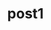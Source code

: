 ---
title: post1
content_blocks:
  - _bookshop_name: sections/footer
    content:
      name: 'Tom Richardson'
      links:
        - name: Home
          url: /
        - name: Blog
          url: /blog
        - name: Contact
          url: /contact
      socials:
        - url: 'www.facebook.com'
          image: '/images/icons8-facebook-circled-48.png'
        - url: 'www.googlemaps.com'
          image: '/images/icons8-google-maps-old-48.png'
        - url: 'www.instagram.com'
          image: '/images/icons8-instagram-48.png'
---